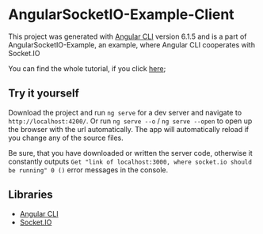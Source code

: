 # AngularSocketIO-Example-Client

This project was generated with [Angular CLI](https://github.com/angular/angular-cli) version 6.1.5 and is a part of AngularSocketIO-Example, an example, where Angular CLI cooperates with Socket.IO

You can find the whole tutorial, if you click [here]();

## Try it yourself

Download the project and run `ng serve` for a dev server and navigate to `http://localhost:4200/`. Or run `ng serve --o` / `ng serve --open` to open up the browser with the url automatically. The app will automatically reload if you change any of the source files.

Be sure, that you have downloaded or written the server code, otherwise it constantly outputs `Get "link of localhost:3000, where socket.io should be running" 0 ()` error messages in the console.


## Libraries

* [Angular CLI](https://angular.io/)
* [Socket.IO](https://socket.io/)
